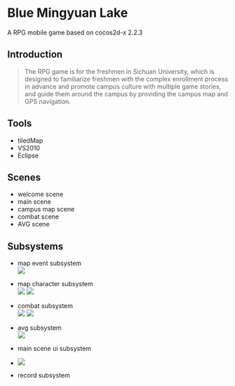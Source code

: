 # Blue Mingyuan Lake
A RPG mobile game based on cocos2d-x 2.2.3
## Introduction
> The RPG game is for the freshmen in Sichuan University, which is designed to familiarize freshmen with the complex enrollment process in advance and promote  campus culture with multiple game stories, and  guide them around the campus by providing the  campus map and GPS navigation.

## Tools
* tiledMap  
* VS2010  
* Eclipse


## Scenes
* welcome scene
* main scene
* campus map scene
* combat scene
* AVG scene

## Subsystems
*  map event subsystem  
	![](http://i.imgur.com/KVQgPxm.png)

*  map character subsystem  
  	![](http://i.imgur.com/vPRLoxv.png)
![](http://i.imgur.com/cUHhrHs.png)
*  combat subsystem    
![](http://i.imgur.com/15hvIXu.png)
![](http://i.imgur.com/WY85G2P.png)
*  avg subsystem  
![](http://i.imgur.com/BJoo6dM.png)
*  main scene ui subsystem   
*  ![](http://i.imgur.com/L3VQOQI.png)
*  record subsystem 




